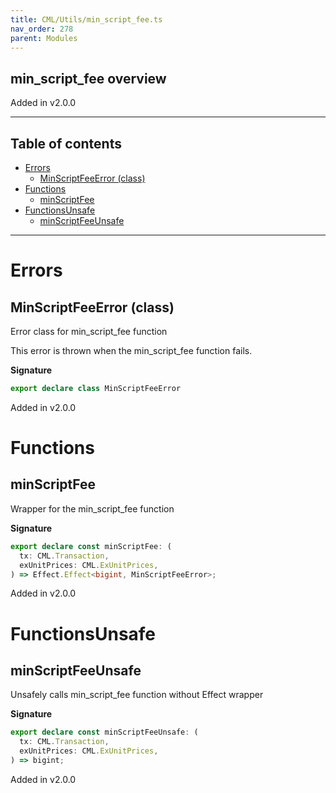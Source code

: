 ```yaml
---
title: CML/Utils/min_script_fee.ts
nav_order: 278
parent: Modules
---
```


## min_script_fee overview

Added in v2.0.0

---

<h2 class="text-delta">Table of contents</h2>

- [Errors](#errors)
  - [MinScriptFeeError (class)](#minscriptfeeerror-class)
- [Functions](#functions)
  - [minScriptFee](#minscriptfee)
- [FunctionsUnsafe](#functionsunsafe)
  - [minScriptFeeUnsafe](#minscriptfeeunsafe)

---

# Errors

## MinScriptFeeError (class)

Error class for min_script_fee function

This error is thrown when the min_script_fee function fails.

**Signature**

```ts
export declare class MinScriptFeeError
```

Added in v2.0.0

# Functions

## minScriptFee

Wrapper for the min_script_fee function

**Signature**

```ts
export declare const minScriptFee: (
  tx: CML.Transaction,
  exUnitPrices: CML.ExUnitPrices,
) => Effect.Effect<bigint, MinScriptFeeError>;
```

Added in v2.0.0

# FunctionsUnsafe

## minScriptFeeUnsafe

Unsafely calls min_script_fee function without Effect wrapper

**Signature**

```ts
export declare const minScriptFeeUnsafe: (
  tx: CML.Transaction,
  exUnitPrices: CML.ExUnitPrices,
) => bigint;
```

Added in v2.0.0
